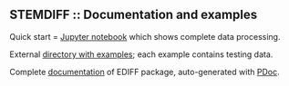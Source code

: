 STEMDIFF :: Documentation and examples
--------------------------------------

Quick start = [Jupyter notebook](./examples/ex1_stemdiff.nb.html)
which shows complete data processing.

External
[directory with examples](https://www.dropbox.com/scl/fo/321rnw7ywyiym0gsv68r1/h?dl=0&rlkey=ucr4kmaxqmgewsx20soo4rjsm);
each example contains testing data.

Complete [documentation](./pdoc.html/index.html) of EDIFF package,
auto-generated with [PDoc](https://pdoc.dev).
